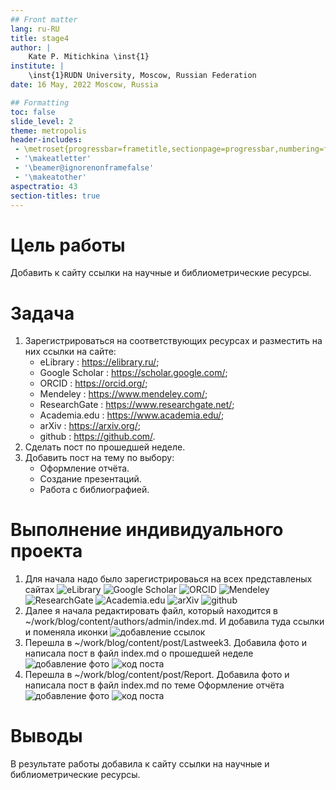 ```yaml
---
## Front matter
lang: ru-RU
title: stage4
author: |
	Kate P. Mitichkina \inst{1}
institute: |
	\inst{1}RUDN University, Moscow, Russian Federation
date: 16 May, 2022 Moscow, Russia

## Formatting
toc: false
slide_level: 2
theme: metropolis
header-includes: 
 - \metroset{progressbar=frametitle,sectionpage=progressbar,numbering=fraction}
 - '\makeatletter'
 - '\beamer@ignorenonframefalse'
 - '\makeatother'
aspectratio: 43
section-titles: true
---
```


# Цель работы
Добавить к сайту ссылки на научные и библиометрические ресурсы.

# Задача
1. Зарегистрироваться на соответствующих ресурсах и разместить на них ссылки на сайте:
    - eLibrary : https://elibrary.ru/;
    - Google Scholar : https://scholar.google.com/;
    - ORCID : https://orcid.org/;
    - Mendeley : https://www.mendeley.com/;
    - ResearchGate : https://www.researchgate.net/;
    - Academia.edu : https://www.academia.edu/;
    - arXiv : https://arxiv.org/;
    - github : https://github.com/.
2. Сделать пост по прошедшей неделе.
3. Добавить пост на тему по выбору:
    - Оформление отчёта.
    - Создание презентаций.
    - Работа с библиографией.



# Выполнение индивидуального проекта
1.	Для начала надо было зарегистрироваься на всех представленых сайтах 
![eLibrary](/report/img%20/1.png)
![Google Scholar](/report/img%20/2.png)
![ORCID](/report/img%20/3.png)
![Mendeley](/report/img%20/4.png)
![ResearchGate](/report/img%20/5.png)
![Academia.edu](/report/img%20/6.png)
![arXiv](/report/img%20/7.png)
![github](/report/img%20/16.png)  
2. Далее я начала редактировать файл, который находится в ~/work/blog/content/authors/admin/index.md. И добавила туда ссылки и поменяла иконки 
![добавление ссылок](/report/img%20/15.png)
3. Перешла в ~/work/blog/content/post/Lastweek3. Добавила фото и написала пост в файл index.md о  прошедшей неделе
![добавление фото](/report/img%20/11.png)
![код поста](/report/img%20/12.png)
4. Перешла в ~/work/blog/content/post/Report. Добавила фото и написала пост в файл index.md по теме Оформление отчёта
![добавление фото](/report/img%20/13.png)
![код поста](/report/img%20/14.png)

# Выводы
В результате работы добавила к сайту ссылки на научные и библиометрические ресурсы.